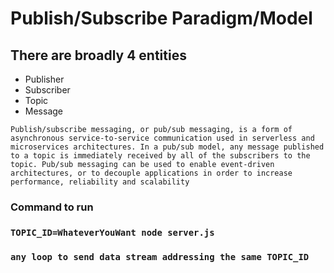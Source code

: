 # Publish/Subscribe Paradigm/Model

## There are broadly 4 entities

- Publisher
- Subscriber
- Topic
- Message

```
Publish/subscribe messaging, or pub/sub messaging, is a form of asynchronous service-to-service communication used in serverless and microservices architectures. In a pub/sub model, any message published to a topic is immediately received by all of the subscribers to the topic. Pub/sub messaging can be used to enable event-driven architectures, or to decouple applications in order to increase performance, reliability and scalability
```

### Command to run

### `TOPIC_ID=WhateverYouWant node server.js`

### `any loop to send data stream addressing the same TOPIC_ID`
